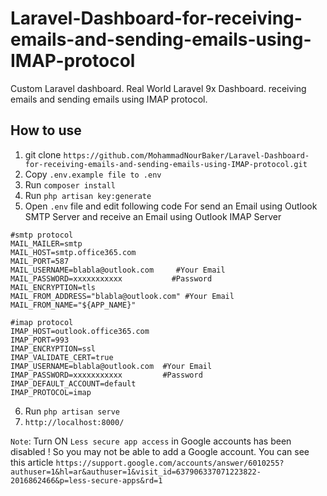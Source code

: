 # Laravel-Dashboard-for-receiving-emails-and-sending-emails-using-IMAP-protocol
Custom Laravel dashboard. Real World Laravel 9x Dashboard. receiving emails and sending emails using IMAP protocol.

## How to use
1. git clone `https://github.com/MohammadNourBaker/Laravel-Dashboard-for-receiving-emails-and-sending-emails-using-IMAP-protocol.git`
2. Copy `.env.example file to .env`
3. Run `composer install`
4. Run `php artisan key:generate`
5. Open `.env` file and edit following code For send an Email using Outlook SMTP Server and receive an Email using Outlook IMAP Server
```
#smtp protocol
MAIL_MAILER=smtp
MAIL_HOST=smtp.office365.com
MAIL_PORT=587
MAIL_USERNAME=blabla@outlook.com     #Your Email
MAIL_PASSWORD=xxxxxxxxxxx           #Password
MAIL_ENCRYPTION=tls
MAIL_FROM_ADDRESS="blabla@outlook.com" #Your Email
MAIL_FROM_NAME="${APP_NAME}"

#imap protocol
IMAP_HOST=outlook.office365.com
IMAP_PORT=993
IMAP_ENCRYPTION=ssl
IMAP_VALIDATE_CERT=true
IMAP_USERNAME=blabla@outlook.com  #Your Email
IMAP_PASSWORD=xxxxxxxxxxx         #Password
IMAP_DEFAULT_ACCOUNT=default
IMAP_PROTOCOL=imap

```
6. Run `php artisan serve`
9. `http://localhost:8000/`

`Note`: Turn ON `Less secure app access` in Google accounts has been disabled ! So you may not be able to add a Google account.
        You can see this article `https://support.google.com/accounts/answer/6010255?authuser=1&hl=ar&authuser=1&visit_id=637906337071223822-2016862466&p=less-secure-apps&rd=1`
